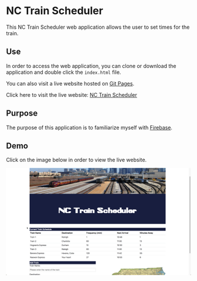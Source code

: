 # NC Train Scheduler

This NC Train Scheduler web application allows the user to set times for the train.

## Use

In order to access the web application, you can clone or download the application and double click the `index.html` file.

You can also visit a live website hosted on [Git Pages](https://pages.github.com/).

Click here to visit the live website: [NC Train Scheduler](https://dskay3.github.io/nc-train-scheduler/)

## Purpose

The purpose of this application is to familiarize myself with [Firebase](https://firebase.google.com/).

## Demo

Click on the image below in order to view the live website.

[![demo](/screenshots/nc-train-scheduler.png)](https://dskay3.github.io/nc-train-scheduler/)
